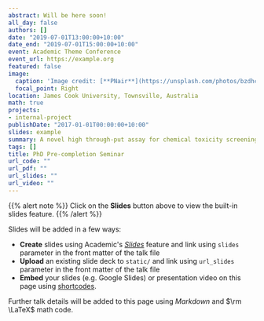 ```yaml
---
abstract: Will be here soon!
all_day: false
authors: []
date: "2019-07-01T13:00:00+10:00"
date_end: "2019-07-01T15:00:00+10:00"
event: Academic Theme Conference
event_url: https://example.org
featured: false
image:
  caption: 'Image credit: [**PNair**](https://unsplash.com/photos/bzdhc5b3Bxs)'
  focal_point: Right
location: James Cook University, Townsville, Australia 
math: true
projects:
- internal-project
publishDate: "2017-01-01T00:00:00+10:00"
slides: example
summary: A novel high through-put assay for chemical toxicity screening
tags: []
title: PhD Pre-completion Seminar 
url_code: ""
url_pdf: ""
url_slides: ""
url_video: ""
---
```


{{% alert note %}}
Click on the **Slides** button above to view the built-in slides feature.
{{% /alert %}}

Slides will be added in a few ways:

- **Create** slides using Academic's [*Slides*](https://sourcethemes.com/academic/docs/managing-content/#create-slides) feature and link using `slides` parameter in the front matter of the talk file
- **Upload** an existing slide deck to `static/` and link using `url_slides` parameter in the front matter of the talk file
- **Embed** your slides (e.g. Google Slides) or presentation video on this page using [shortcodes](https://sourcethemes.com/academic/docs/writing-markdown-latex/).

Further talk details will be added to this page using *Markdown* and $\rm \LaTeX$ math code.
